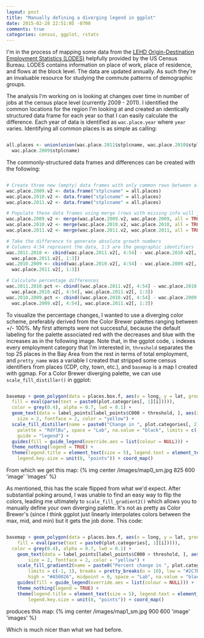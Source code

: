 ```yaml
---
layout: post
title: "Manually defining a diverging legend in ggplot"
date: 2015-02-28 22:51:05 -0700
comments: true
categories: census, ggplot, rstats
---
```


I'm in the process of mapping some data from the [LEHD Origin-Destination Employment Statistics (LODES)](http://lehd.ces.census.gov/data/) helpfully provided by the US Census Bureau. LODES contains information on place of work, place of residence, and flows at the block level. The data are updated annually. As such they're an invaluable resource for studying the commute patterns of demographic groups. 

The analysis I'm working on is looking at changes over time in number of jobs at the census place level (currently 2009 - 2011). I identified the common locations for the region I'm looking at and created an identically structured data frame for each year so that I can easily calculate the difference. Each year of data is identified as `wac.place.year` where `year` varies. Identifying all common places is as simple as calling:

``` r

all.places <- union(union(wac.place.2011$stplcname, wac.place.2010$stplcname), 
  wac.place.2009$stplcname)
```

The commonly-structured data frames and differences can be created with the following:

``` r

# Create three new (empty) data frames with only common rows between all years
wac.place.2009.v2 <- data.frame("stplcname" = all.places)
wac.place.2010.v2 <- data.frame("stplcname" = all.places)
wac.place.2011.v2 <- data.frame("stplcname" = all.places)

# Populate these data frames using merge (rows with missing info will just get NA)
wac.place.2009.v2 <- merge(wac.place.2009.v2, wac.place.2009, all = TRUE)
wac.place.2010.v2 <- merge(wac.place.2010.v2, wac.place.2010, all = TRUE)
wac.place.2011.v2 <- merge(wac.place.2011.v2, wac.place.2011, all = TRUE)

# Take the difference to generate absolute growth numbers
# Columns 4:54 represent the data, 1:3 are the geographic identifiers
wac.2011.2010 <- cbind(wac.place.2011.v2[, 4:54] - wac.place.2010.v2[, 4:54], 
  wac.place.2011.v2[, 1:3])
wac.2010.2009 <- cbind(wac.place.2010.v2[, 4:54] - wac.place.2009.v2[, 4:54], 
  wac.place.2011.v2[, 1:3])

# Calculate percentage differences
wac.2011.2010.pct <- cbind((wac.place.2011.v2[, 4:54] - wac.place.2010.v2[, 4:54])/
  wac.place.2010.v2[, 4:54], wac.place.2011.v2[, 1:3])
wac.2010.2009.pct <- cbind((wac.place.2010.v2[, 4:54] - wac.place.2009.v2[, 4:54])/
  wac.place.2009.v2[, 4:54], wac.place.2011.v2[, 1:3])
```

To visualize the percentage changes, I wanted to use a diverging color scheme, preferably derived from the Color Brewer palettes ranging between +/- 100%. My first attempts were not successful, because the default labeling  for the palette associated red with the decreases and blue with the increases as in the following image. Note that, in the ggplot code, `i` indexes every employment category that I'm interested in, `threshold` separates the top 25 places in the Bay Area from the rest in terms of total employment, and `pretty_name` was a variable I created that stripped some census identifiers from places (CDP, city, town, etc.), and `basemap` is a map I created with ggmap. For a Color Brewer diverging palette, we can use `scale_fill_distiller()` in ggplot:

``` r

basemap + geom_polygon(data = places.box.f, aes(x = long, y = lat, group = group, 
  fill = eval(parse(text = paste0(plot.categories[, 1][i])))), 
  color = grey(0.4), alpha = 0.7, lwd = 0.1) + 
  geom_text(data = label_points[label_points$C000 > threshold, ], aes(x = long_, y = lat_, label = pretty_name), 
    size = 2, fontface = 2, color = "yellow") + 
  scale_fill_distiller(name = paste0("Change in ", plot.categories[, 2][i], " jobs\n 2010 - 2011"), type = "div",
    palette = "RdYlBu", space = "Lab", na.value = "black", limits = c(-1, 1), breaks = pretty_breaks(n = 10),
    guide = "legend") + 
  guides(fill = guide_legend(override.aes = list(colour = NULL))) +
  theme_nothing(legend = TRUE) + 
  theme(legend.title = element_text(size = 5), legend.text = element_text(size = 5), 
    legend.key.size = unit(8, "points")) + coord_map()
```

From which we get this map:
{% img center /images/map0_sm.jpg 825 600 'image' 'images' %}

As mentioned, this has the scale flipped from what we'd expect. After substantial poking around, I was unable to find an easy way to flip the colors, leading me ultimately to `scale_fill_gradient2()` which allows you to manually define your own diverging palette. It's not as pretty as Color Brewer's (since I think ggplot just linearly interpolates colors between the max, mid, and min) but it gets the job done. This code:

``` r

basemap + geom_polygon(data = places.box.f, aes(x = long, y = lat, group = group, 
	fill = eval(parse(text = paste0(plot.categories[, 1][i])))), 
  color = grey(0.4), alpha = 0.7, lwd = 0.1) + 
	geom_text(data = label_points[label_points$C000 > threshold, ], aes(x = long_, y = lat_, label = pretty_name), 
		size = 2, fontface = 2, color = "yellow") + 
	scale_fill_gradient2(name = paste0("Percent change in ", plot.categories[, 2][i], "\njobs 2010 - 2011"), 
		limits = c(-1, 1), breaks = pretty_breaks(n = 10), low = "#2C7BB6", mid = "#FFFFBF", 
		high = "#A50026", midpoint = 0, space = "Lab", na.value = "black", guide = "legend") +
	guides(fill = guide_legend(override.aes = list(colour = NULL))) +
	theme_nothing(legend = TRUE) + 
	theme(legend.title = element_text(size = 5), legend.text = element_text(size = 5), 
		legend.key.size = unit(8, "points")) + coord_map()
```
produces this map:
{% img center /images/map1_sm.jpg 900 600 'image' 'images' %}

Which is much nicer than what we had before. 